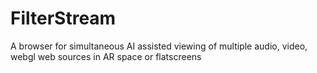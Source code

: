 # FilterStream
A browser for simultaneous AI assisted viewing of multiple audio, video, webgl web sources in AR space or flatscreens
